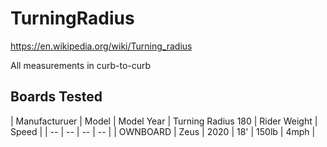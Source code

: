 # TurningRadius
https://en.wikipedia.org/wiki/Turning_radius

All measurements in curb-to-curb

## Boards Tested
| Manufacturuer | Model | Model Year | Turning Radius 180 | Rider Weight | Speed |
| -- | -- | -- | -- | 
| OWNBOARD | Zeus | 2020 | 18' | 150lb | 4mph |


